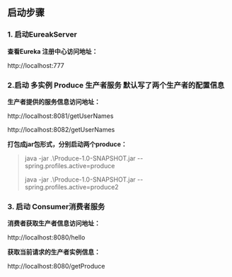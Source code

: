 ## 启动步骤

### 1. 启动EureakServer

**查看Eureka 注册中心访问地址：**

http://localhost:777 

### 2.启动 多实例 Produce 生产者服务  默认写了两个生产者的配置信息 

**生产者提供的服务信息访问地址：**   

http://localhost:8081/getUserNames	

http://localhost:8082/getUserNames

**打包成jar包形式，分别启动两个produce：**

> java -jar .\Produce-1.0-SNAPSHOT.jar --spring.profiles.active=produce
>
> java -jar .\Produce-1.0-SNAPSHOT.jar --spring.profiles.active=produce2

### 3. 启动 Consumer消费者服务

**消费者获取生产者信息访问地址：**

http://localhost:8080/hello

**获取当前请求的生产者实例信息：**

http://localhost:8080/getProduce

